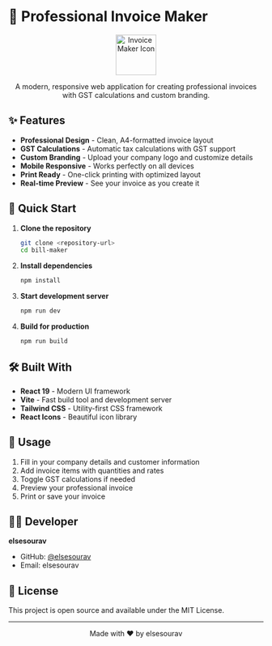 # 📄 Professional Invoice Maker

<div align="center">
  <img src="src/assets/icon.png" alt="Invoice Maker Icon" width="80" height="80">
  
  A modern, responsive web application for creating professional invoices with GST calculations and custom branding.
</div>

## ✨ Features

-  **Professional Design** - Clean, A4-formatted invoice layout
-  **GST Calculations** - Automatic tax calculations with GST support
-  **Custom Branding** - Upload your company logo and customize details
-  **Mobile Responsive** - Works perfectly on all devices
-  **Print Ready** - One-click printing with optimized layout
-  **Real-time Preview** - See your invoice as you create it

## 🚀 Quick Start

1. **Clone the repository**

   ```bash
   git clone <repository-url>
   cd bill-maker
   ```

2. **Install dependencies**

   ```bash
   npm install
   ```

3. **Start development server**

   ```bash
   npm run dev
   ```

4. **Build for production**
   ```bash
   npm run build
   ```

## 🛠️ Built With

-  **React 19** - Modern UI framework
-  **Vite** - Fast build tool and development server
-  **Tailwind CSS** - Utility-first CSS framework
-  **React Icons** - Beautiful icon library

## 📱 Usage

1. Fill in your company details and customer information
2. Add invoice items with quantities and rates
3. Toggle GST calculations if needed
4. Preview your professional invoice
5. Print or save your invoice

## 👨‍💻 Developer

**elsesourav**

-  GitHub: [@elsesourav](https://github.com/elsesourav)
-  Email: elsesourav

## 📄 License

This project is open source and available under the MIT License.

---

<div align="center">
  Made with ❤️ by elsesourav
</div>
